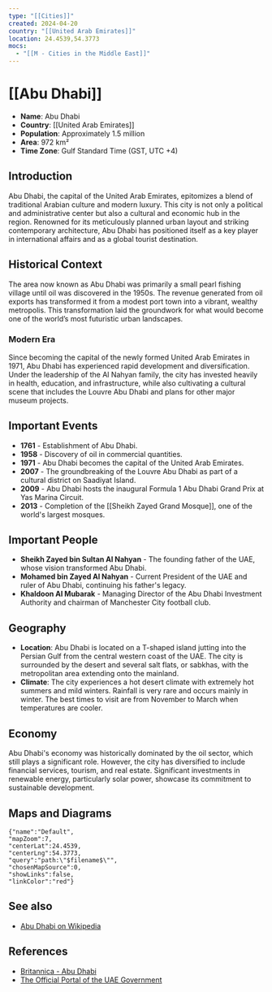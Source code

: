 ```yaml
---
type: "[[Cities]]"
created: 2024-04-20
country: "[[United Arab Emirates]]"
location: 24.4539,54.3773
mocs:
  - "[[M - Cities in the Middle East]]"
---
```


# [[Abu Dhabi]]

- **Name**: Abu Dhabi
- **Country**: [[United Arab Emirates]]
- **Population**: Approximately 1.5 million
- **Area**: 972 km²
- **Time Zone**: Gulf Standard Time (GST, UTC +4)

## Introduction

Abu Dhabi, the capital of the United Arab Emirates, epitomizes a blend of traditional Arabian culture and modern luxury. This city is not only a political and administrative center but also a cultural and economic hub in the region. Renowned for its meticulously planned urban layout and striking contemporary architecture, Abu Dhabi has positioned itself as a key player in international affairs and as a global tourist destination.

## Historical Context

The area now known as Abu Dhabi was primarily a small pearl fishing village until oil was discovered in the 1950s. The revenue generated from oil exports has transformed it from a modest port town into a vibrant, wealthy metropolis. This transformation laid the groundwork for what would become one of the world’s most futuristic urban landscapes.

### Modern Era

Since becoming the capital of the newly formed United Arab Emirates in 1971, Abu Dhabi has experienced rapid development and diversification. Under the leadership of the Al Nahyan family, the city has invested heavily in health, education, and infrastructure, while also cultivating a cultural scene that includes the Louvre Abu Dhabi and plans for other major museum projects.

## Important Events

- **1761** - Establishment of Abu Dhabi.
- **1958** - Discovery of oil in commercial quantities.
- **1971** - Abu Dhabi becomes the capital of the United Arab Emirates.
- **2007** - The groundbreaking of the Louvre Abu Dhabi as part of a cultural district on Saadiyat Island.
- **2009** - Abu Dhabi hosts the inaugural Formula 1 Abu Dhabi Grand Prix at Yas Marina Circuit.
- **2013** - Completion of the [[Sheikh Zayed Grand Mosque]], one of the world's largest mosques.

## Important People

- **Sheikh Zayed bin Sultan Al Nahyan** - The founding father of the UAE, whose vision transformed Abu Dhabi.
- **Mohamed bin Zayed Al Nahyan** - Current President of the UAE and ruler of Abu Dhabi, continuing his father's legacy.
- **Khaldoon Al Mubarak** - Managing Director of the Abu Dhabi Investment Authority and chairman of Manchester City football club.

## Geography

- **Location**:
  Abu Dhabi is located on a T-shaped island jutting into the Persian Gulf from the central western coast of the UAE. The city is surrounded by the desert and several salt flats, or sabkhas, with the metropolitan area extending onto the mainland.
- **Climate**:
  The city experiences a hot desert climate with extremely hot summers and mild winters. Rainfall is very rare and occurs mainly in winter. The best times to visit are from November to March when temperatures are cooler.

## Economy

Abu Dhabi's economy was historically dominated by the oil sector, which still plays a significant role. However, the city has diversified to include financial services, tourism, and real estate. Significant investments in renewable energy, particularly solar power, showcase its commitment to sustainable development.

## Maps and Diagrams

```mapview
{"name":"Default",
"mapZoom":7,
"centerLat":24.4539,
"centerLng":54.3773,
"query":"path:\"$filename$\"",
"chosenMapSource":0,
"showLinks":false,
"linkColor":"red"}
```

## See also

- [Abu Dhabi on Wikipedia](https://en.wikipedia.org/wiki/Abu_Dhabi)

## References

- [Britannica - Abu Dhabi](https://www.britannica.com/place/Abu-Dhabi-United-Arab-Emirates)
- [The Official Portal of the UAE Government](https://u.ae/)
